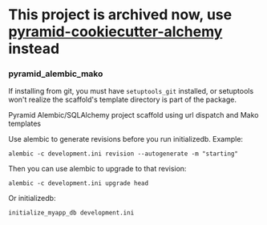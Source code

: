 # This project is archived now, use [pyramid-cookiecutter-alchemy](https://github.com/Pylons/pyramid-cookiecutter-alchemy) instead


### pyramid_alembic_mako

If installing from git, you must have `setuptools_git` installed, or setuptools won't realize the scaffold's template directory is part of the package.

Pyramid Alembic/SQLAlchemy project scaffold using url dispatch and Mako templates

Use alembic to generate revisions before you run initializedb. Example:

`alembic -c development.ini revision --autogenerate -m "starting"`

Then you can use alembic to upgrade to that revision:

`alembic -c development.ini upgrade head`

Or initializedb:

`initialize_myapp_db development.ini`
